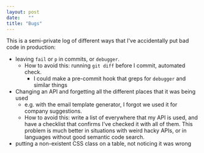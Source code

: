 ```yaml
---
layout: post
date:   ""
title: "Bugs"
---
```


This is a semi-private log of different ways that I've accidentally put bad code in production:

- leaving `fail` or `p` in commits, or `debugger`.
  - How to avoid this: running `git diff` before I commit, automated check.
    - I could make a pre-commit hook that greps for `debugger` and similar things
- Changing an API and forgetting all the different places that it was being used
  - e.g. with the email template generator, I forgot we used it for company suggestions.
  - How to avoid this: write a list of everywhere that my API is used, and have a checklist that confirms I've checked it with all of them. This problem is much better in situations with weird hacky APIs, or in languages without good semantic code search.
- putting a non-existent CSS class on a table, not noticing it was wrong

